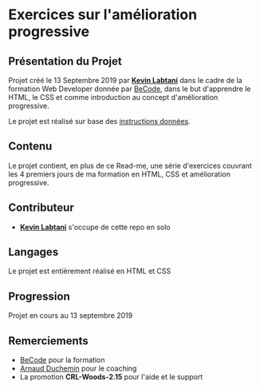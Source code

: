 # Exercices sur l'amélioration progressive

## Présentation du Projet

Projet créé le 13 Septembre 2019 par [**Kevin Labtani**](https://github.com/kevin-labtani) dans le cadre de la formation Web Developer donnée par [BeCode](https://www.becode.org/), dans le but d'apprendre le HTML, le CSS et comme introduction au concept d'amélioration progressive.

Le projet est réalisé sur base des [instructions données](https://github.com/becodeorg/CRL-Woods-2.15/tree/master/Parcours/01-Prairie/5.HTML-CSS/progressive-enhancement).

## Contenu

Le projet contient, en plus de ce Read-me, une série d'exercices couvrant les 4 premiers jours de ma formation en HTML, CSS et amélioration progressive.

## Contributeur

-   [**Kevin Labtani**](https://github.com/kevin-labtani) s'occupe de cette repo en solo

## Langages

Le projet est entièrement réalisé en HTML et CSS

## Progression

Projet en cours au 13 septembre 2019

## Remerciements

-   [BeCode](https://www.becode.org/) pour la formation
-   [Arnaud Duchemin](https://github.com/Cervant3s) pour le coaching
-   La promotion **CRL-Woods-2.15** pour l'aide et le support
